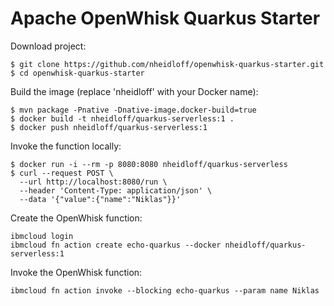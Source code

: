 # Apache OpenWhisk Quarkus Starter

Download project:

```
$ git clone https://github.com/nheidloff/openwhisk-quarkus-starter.git
$ cd openwhisk-quarkus-starter
```

Build the image (replace 'nheidloff' with your Docker name):

```
$ mvn package -Pnative -Dnative-image.docker-build=true
$ docker build -t nheidloff/quarkus-serverless:1 .
$ docker push nheidloff/quarkus-serverless:1
```

Invoke the function locally:

```
$ docker run -i --rm -p 8080:8080 nheidloff/quarkus-serverless
$ curl --request POST \
  --url http://localhost:8080/run \
  --header 'Content-Type: application/json' \
  --data '{"value":{"name":"Niklas"}}'
```

Create the OpenWhisk function:

```
ibmcloud login
ibmcloud fn action create echo-quarkus --docker nheidloff/quarkus-serverless:1
```

Invoke the OpenWhisk function:
```
ibmcloud fn action invoke --blocking echo-quarkus --param name Niklas
```